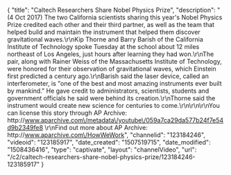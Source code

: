 {
    "title": "Caltech Researchers Share Nobel Physics Prize",
    "description": "(4 Oct 2017) The two California scientists sharing this year's Nobel Physics Prize credited each other and their third partner, as well as the team that helped build and maintain the instrument that helped them discover gravitational waves.\r\nKip Thorne and Barry Barish of the California Institute of Technology spoke Tuesday at the school about 12 miles northeast of Los Angeles, just hours after learning they had won.\r\nThe pair, along with Rainer Weiss of the Massachusetts Institute of Technology, were honored for their observation of gravitational waves, which Einstein first predicted a century ago.\r\nBarish said the laser device, called an interferometer, is \"one of the best and most amazing instruments ever built by mankind.\" He gave credit to administrators, scientists, students and government officials he said were behind its creation.\r\nThorne said the instrument would create new science for centuries to come.\r\n\r\n\r\nYou can license this story through AP Archive: http:\/\/www.aparchive.com\/metadata\/youtube\/059a7ca29da577b24f7e54d9b2349fe8 \r\nFind out more about AP Archive: http:\/\/www.aparchive.com\/HowWeWork",
    "channelid": "123184246",
    "videoid": "123185917",
    "date_created": "1507519715",
    "date_modified": "1508436416",
    "type": "captivate",
    "layout": "channelVideo",
    "url": "\/c2\/caltech-researchers-share-nobel-physics-prize\/123184246-123185917"
}